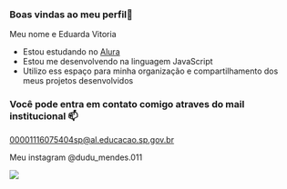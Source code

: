  ### Boas vindas ao meu perfil🖤

Meu nome e Eduarda Vitoria 

- Estou estudando no [Alura](https://www.alura.com.br/)
- Estou me desenvolvendo na linguagem JavaScript
- Utilizo ess espaço para minha organização e compartilhamento dos meus projetos desenvolvidos

### Você pode entra em contato comigo atraves do mail institucional 📫 

00001116075404sp@al.educacao.sp.gov.br

Meu instagram @dudu_mendes.011


![](https://media1.tenor.com/m/aZ6ZEBM45LkAAAAd/mirabel-madrigal-encanto.gif)
